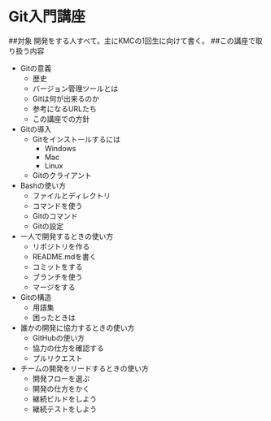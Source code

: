 # Git入門講座
##対象
開発をする人すべて。主にKMCの1回生に向けて書く。
##この講座で取り扱う内容
* Gitの意義
  + 歴史
  + バージョン管理ツールとは
  + Gitは何が出来るのか
  + 参考になるURLたち
  + この講座での方針
* Gitの導入
  + Gitをインストールするには
    - Windows
    - Mac
    - Linux
  + Gitのクライアント
* Bashの使い方
  + ファイルとディレクトリ
  + コマンドを使う
  + Gitのコマンド
  + Gitの設定
* 一人で開発するときの使い方
  + リポジトリを作る
  + README.mdを書く
  + コミットをする
  + ブランチを使う
  + マージをする
* Gitの構造
  - 用語集
  - 困ったときは
* 誰かの開発に協力するときの使い方
  + GitHubの使い方
  + 協力の仕方を確認する
  + プルリクエスト
* チームの開発をリードするときの使い方
  + 開発フローを選ぶ
  + 開発の仕方をかく
  + 継続ビルドをしよう
  + 継続テストをしよう